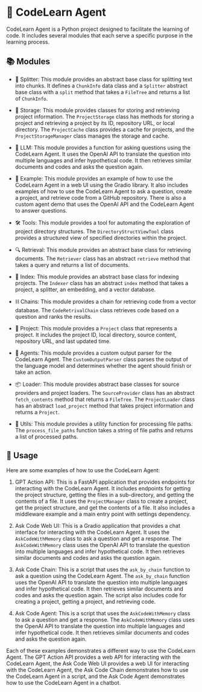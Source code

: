 # 🚀 CodeLearn Agent

CodeLearn Agent is a Python project designed to facilitate the learning of code. It includes several modules that each serve a specific purpose in the learning process.

## 📚 Modules

- 🔀 Splitter: This module provides an abstract base class for splitting text into chunks. It defines a `ChunkInfo` data class and a `Splitter` abstract base class with a `split` method that takes a `FileTree` and returns a list of `ChunkInfo`.

- 💾 Storage: This module provides classes for storing and retrieving project information. The `ProjectStorage` class has methods for storing a project and retrieving a project by its ID, repository URL, or local directory. The `ProjectCache` class provides a cache for projects, and the `ProjectStorageManager` class manages the storage and cache.

- 🧠 LLM: This module provides a function for asking questions using the CodeLearn Agent. It uses the OpenAI API to translate the question into multiple languages and infer hypothetical code. It then retrieves similar documents and codes and asks the question again.

- 📖 Example: This module provides an example of how to use the CodeLearn Agent in a web UI using the Gradio library. It also includes examples of how to use the CodeLearn Agent to ask a question, create a project, and retrieve code from a GitHub repository. There is also a custom agent demo that uses the OpenAI API and the CodeLearn Agent to answer questions.

- 🛠 Tools: This module provides a tool for automating the exploration of project directory structures. The `DirectoryStructViewTool` class provides a structured view of specified directories within the project.

- 🔍 Retrieval: This module provides an abstract base class for retrieving documents. The `Retriever` class has an abstract `retrieve` method that takes a query and returns a list of documents.

- 📑 Index: This module provides an abstract base class for indexing projects. The `Indexer` class has an abstract `index` method that takes a project, a splitter, an embedding, and a vector database.

- ⛓ Chains: This module provides a chain for retrieving code from a vector database. The `CodeRetrivalChain` class retrieves code based on a question and ranks the results.

- 📂 Project: This module provides a `Project` class that represents a project. It includes the project ID, local directory, source content, repository URL, and last updated time.

- 🤖 Agents: This module provides a custom output parser for the CodeLearn Agent. The `CustomOutputParser` class parses the output of the language model and determines whether the agent should finish or take an action.

- 📦 Loader: This module provides abstract base classes for source providers and project loaders. The `SourceProvider` class has an abstract `fetch_contents` method that returns a `FileTree`. The `ProjectLoader` class has an abstract `load_project` method that takes project information and returns a `Project`.

- 🔧 Utils: This module provides a utility function for processing file paths. The `process_file_paths` function takes a string of file paths and returns a list of processed paths.

## 📖 Usage

Here are some examples of how to use the CodeLearn Agent:

1. GPT Action API: This is a FastAPI application that provides endpoints for interacting with the CodeLearn Agent. It includes endpoints for getting the project structure, getting the files in a sub-directory, and getting the contents of a file. It uses the `ProjectManager` class to create a project, get the project structure, and get the contents of a file. It also includes a middleware example and a main entry point with settings dependency.

2. Ask Code Web UI: This is a Gradio application that provides a chat interface for interacting with the CodeLearn Agent. It uses the `AskCodeWithMemory` class to ask a question and get a response. The `AskCodeWithMemory` class uses the OpenAI API to translate the question into multiple languages and infer hypothetical code. It then retrieves similar documents and codes and asks the question again.

3. Ask Code Chain: This is a script that uses the `ask_by_chain` function to ask a question using the CodeLearn Agent. The `ask_by_chain` function uses the OpenAI API to translate the question into multiple languages and infer hypothetical code. It then retrieves similar documents and codes and asks the question again. The script also includes code for creating a project, getting a project, and retrieving code.

4. Ask Code Agent: This is a script that uses the `AskCodeWithMemory` class to ask a question and get a response. The `AskCodeWithMemory` class uses the OpenAI API to translate the question into multiple languages and infer hypothetical code. It then retrieves similar documents and codes and asks the question again.

Each of these examples demonstrates a different way to use the CodeLearn Agent. The GPT Action API provides a web API for interacting with the CodeLearn Agent, the Ask Code Web UI provides a web UI for interacting with the CodeLearn Agent, the Ask Code Chain demonstrates how to use the CodeLearn Agent in a script, and the Ask Code Agent demonstrates how to use the CodeLearn Agent in a chatbot.
